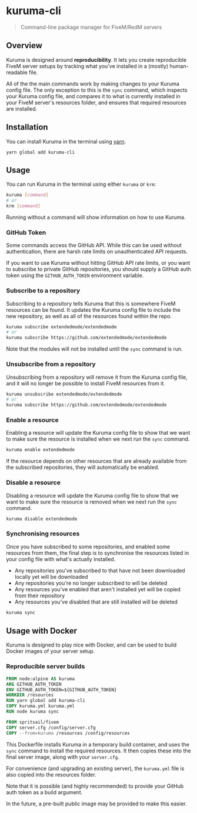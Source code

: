 # kuruma-cli

> Command-line package manager for FiveM/RedM servers

## Overview

Kuruma is designed around **reproducibility**. It lets you create reproducible FiveM server setups by tracking what you've installed in a (mostly) human-readable file.

All of the the main commands work by making changes to your Kuruma config file. The only exception to this is the `sync` command, which inspects your Kuruma config file, and compares it to what is currently installed in your FiveM server's resources folder, and ensures that required resources are installed.

## Installation

You can install Kuruma in the terminal using [yarn](https://yarnpkg.com).

```
yarn global add kuruma-cli
```

## Usage

You can run Kuruma in the terminal using either `kuruma` or `krm`:

```sh
kuruma [command]
# or
krm [command]
```

Running without a command will show information on how to use Kuruma.

### GitHub Token

Some commands access the GitHub API. While this can be used without authentication, there are harsh rate limits on unauthenticated API requests.

If you want to use Kuruma without hitting GitHub API rate limits, or you want to subscribe to private GitHub repositories, you should supply a GitHub auth token using the `GITHUB_AUTH_TOKEN` environment variable.

### Subscribe to a repository

Subscribing to a repository tells Kuruma that this is somewhere
FiveM resources can be found. It updates the Kuruma config file to include the new repository, as well as all of the resources found within the repo.

```bash
kuruma subscribe extendedmode/extendedmode
# or
kuruma subscribe https://github.com/extendedmode/extendedmode
```

Note that the modules will not be installed until the `sync` command is run.

### Unsubscribe from a repository

Unsubscribing from a repository will remove it from the Kuruma config file, and it will no longer be possible to install FiveM resources from it.

```bash
kuruma unsubscribe extendedmode/extendedmode
# or
kuruma subscribe https://github.com/extendedmode/extendedmode
```

### Enable a resource

Enabling a resource will update the Kuruma config file to show that we want to make sure the resource is installed when we next run the `sync` command.

```bash
kuruma enable extendedmode
```

If the resource depends on other resources that are already available from the subscribed repositories, they will automatically be enabled.

### Disable a resource

Disabling a resource will update the Kuruma config file to show that we want to make sure the resource is removed when we next run the `sync` command.

```bash
kuruma disable extendedmode
```

### Synchronising resources

Once you have subscribed to some repositories, and enabled some resources from them, the final step is to synchronise the resources listed in your config file with what's actually installed.

- Any repositories you've subscribed to that have not been downloaded locally yet will be downloaded
- Any repositories you're no longer subscribed to will be deleted
- Any resources you've enabled that aren't installed yet will be copied from their repository
- Any resources you've disabled that are still installed will be deleted

```bash
kuruma sync
```

## Usage with Docker

Kuruma is designed to play nice with Docker, and can be used to build Docker images of your server setup.

### Reproducible server builds

```Dockerfile
FROM node:alpine AS kuruma
ARG GITHUB_AUTH_TOKEN
ENV GITHUB_AUTH_TOKEN=${GITHUB_AUTH_TOKEN}
WORKDIR /resources
RUN yarn global add kuruma-cli
COPY kuruma.yml kuruma.yml
RUN node kuruma sync

FROM spritsail/fivem
COPY server.cfg /config/server.cfg
COPY --from=kuruma /resources /config/resources
```

This Dockerfile installs Kuruma in a temporary build container, and uses the `sync` command to install the required resources. It then copies these into the final server image, along with your `server.cfg`.

For convenience (and upgrading an existing server), the `kuruma.yml` file is also copied into the resources folder.

Note that it is possible (and highly recommended) to provide your GitHub auth token as a build argument.

In the future, a pre-built public image may be provided to make this easier.
